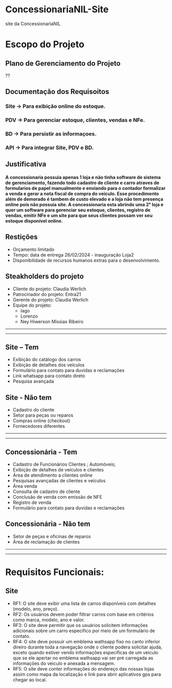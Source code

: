 # ConcessionariaNIL-Site
site da ConcessionariaNIL



# Escopo do Projeto

## Plano de Gerenciamento do Projeto
??

## Documentação dos Requisoitos
  ### Site -> Para exibição online do estoque.
  ### PDV -> Para gerenciar estoque, clientes, vendas e NFe.
  ### BD -> Para persistir as informaçoes.
  ### API -> Para integrar Site, PDV e BD.

## Justificativa
  #### A concessionaria possuia apenas 1 loja e não tinha software de sistema de gerenciamento, fazendo todo cadastro de cliente e carro atraves de formularios de papel manualmente e enviando para o contador formalizar a venda e gerar a nota fiscal de compra do veiculo. Esse procedimento além de demorado é tambem de custo elevado e a loja não tem presença online pois não possuia site. A concessionaria esta abrindo uma 2° loja e quer um software para gerenciar seu estoque, clientes, registro de vendas, emitir NFe e um site para que seus clientes possam ver seu estoque disponível online.

## Restições
  - Orçamento limitado
  - Tempo: data de entrega 26/02/2024 - inauguração Loja2
  - Disponibilidade de recursos humanos extras para o desenvolvimento.

## Steakholders do projeto
  - Cliente do projeto: Claudia Werlich
  - Patrocinador do projeto: Entra21
  - Gerente do projeto: Claudia Werlich
  - Equipe do projeto:
      - Iago
      - Lorenzo
      - Ney Hiwerson Missias Ribeiro

---
---
## Site – Tem
- Exibição do catálogo dos carros
- Exibição de detalhes dos veículos
- Formulário para contato para duvidas e reclamações
- Link whatsapp para contato direto
- Pesquisa avançada
## Site - Não tem
- Cadastro do cliente
- Setor para peças ou reparos
- Compras online (checkout)
- Fornecedores diferentes

---
---
## Concessionária - Tem
- Cadastro de Funcionários Clientes ; Automóveis;
- Exibição de detalhes de veículos e clientes
- Área de atendimento a clientes online
- Pesquisas avançadas de clientes e veículos
- Área venda
- Consulta de cadastro de cliente
- Conclusão de venda com emissão de NFE
- Registro de venda
- Formulário para contato para duvidas e reclamações
## Concessionária - Não tem
- Setor de peças e oficinas de reparos
- Área de reclamação de clientes

---
---
#  Requisitos Funcionais:
## Site
- RF1: O site deve exibir uma lista de carros disponíveis com detalhes (modelo, ano, preço).
- RF2: Os usuários devem poder filtrar carros com base em critérios como marca, modelo, ano e valor.
- RF3: O site deve permitir que os usuários solicitem informações adicionais sobre um carro específico por meio de um formulário de contato.
- RF4: O site deve possuir um emblema wathsapp fixo no canto inferior direiro durante toda a navegação onde o cliente podera solicitar ajuda, exceto quando estiver vendo informações especificas de um veiculo que se ele apertar no emblema wathsapp vai ser pré carregada as informações do veiculo e anexada a mensagem.
- RF5: O site deve conter informações do endereço das nossas lojas assim como mapa da localização e link para abrir aplicativos gps para chegar ao local.
